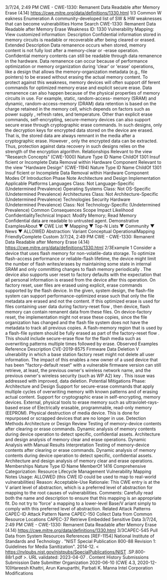 3/7/24, 2:49 PM CWE - CWE-1330: Remanent Data Readable after Memory Erase (4.14)
https://cwe.mitre.org/data/deﬁnitions/1330.html 1/3
Common W eakness Enumeration
A community-developed list of SW & HW weaknesses that can become
vulnerabilities
Home Search
CWE-1330: Remanent Data Readable after Memory Erase
Weakness ID: 1330
Vulnerability Mapping: 
View customized information:
 Description
Confidential information stored in memory circuits is readable or recoverable after being cleared or erased.
 Extended Description
Data remanence occurs when stored, memory content is not fully lost after a memory-clear or -erase operation. Confidential memory
contents can still be readable through data remanence in the hardware.
Data remanence can occur because of performance optimization or memory organization during 'clear' or 'erase' operations, like a
design that allows the memory-organization metadata (e.g., file pointers) to be erased without erasing the actual memory content. To
protect against this weakness, memory devices will often support dif ferent commands for optimized memory erase and explicit secure
erase.
Data remanence can also happen because of the physical properties of memory circuits in use. For example, static, random-access-
memory (SRAM) and dynamic, random-access-memory (DRAM) data retention is based on the charge retained in the memory cell,
which depends on factors such as power supply , refresh rates, and temperature.
Other than explicit erase commands, self-encrypting, secure-memory devices can also support secure erase through cryptographic
erase commands. In such designs, only the decryption keys for encrypted data stored on the device are erased. That is, the stored
data are always remnant in the media after a cryptographic erase. However , only the encrypted data can be extracted. Thus,
protection against data recovery in such designs relies on the strength of the encryption algorithm.
 Relationships
 Relevant to the view "Research Concepts" (CWE-1000)
Nature Type ID Name
ChildOf 1301 Insuf ficient or Incomplete Data Removal within Hardware Component
 Relevant to the view "Hardware Design" (CWE-1194)
Nature Type ID Name
ChildOf 1301 Insuf ficient or Incomplete Data Removal within Hardware Component
 Modes Of Introduction
Phase Note
Architecture and Design
Implementation
 Applicable Platforms
Languages
Class: Not Language-Specific (Undetermined Prevalence)
Operating Systems
Class: Not OS-Specific (Undetermined Prevalence)
Architectures
Class: Not Architecture-Specific (Undetermined Prevalence)
Technologies
Security Hardware (Undetermined Prevalence)
Class: Not Technology-Specific (Undetermined Prevalence)
 Common Consequences
Scope Impact Likelihood
ConfidentialityTechnical Impact: Modify Memory; Read Memory
Confidential data are readable to untrusted agent.
 Demonstrative ExamplesAbout ▼ CWE List ▼ Mapping ▼ Top-N Lists ▼ Community ▼ News ▼
ALLOWED
Abstraction: Variant
Conceptual OperationalMapping
FriendlyComplete Custom
3/7/24, 2:49 PM CWE - CWE-1330: Remanent Data Readable after Memory Erase (4.14)
https://cwe.mitre.org/data/deﬁnitions/1330.html 2/3Example 1
Consider a device that uses flash memory for non-volatile-data storage. To optimize flash-access performance or reliable-flash
lifetime, the device might limit the number of flash writes/erases by maintaining some state in internal SRAM and only committing
changes to flash memory periodically .
The device also supports user reset to factory defaults with the expectation that all personal information is erased from the device
after this operation. On factory reset, user files are erased using explicit, erase commands supported by the flash device.
In the given, system design, the flash-file system can support performance-optimized erase such that only the file metadata are
erased and not the content. If this optimized erase is used for files containing user data during factory-reset flow , then device, flash
memory can contain remanent data from these files.
On device-factory reset, the implementation might not erase these copies, since the file organization has changed and the flash file
system does not have the metadata to track all previous copies.
A flash-memory region that is used by a flash-file system should be fully erased as part of the factory-reset flow . This should include
secure-erase flow for the flash media such as overwriting patterns multiple times followed by erase.
 Observed Examples
Reference Description
CVE-2019-8575 Firmware Data Deletion V ulnerability in which a base station factory reset might not delete all user
information. The impact of this enables a new owner of a used device that has been "factory-default
reset" with a vulnerable firmware version can still retrieve, at least, the previous owner's wireless
network name, and the previous owner's wireless security (such as WP A2) key . This issue was
addressed with improved, data deletion.
 Potential Mitigations
Phase: Architecture and Design
Support for secure-erase commands that apply multiple cycles of overwriting memory with known patterns and of
erasing actual content.
Support for cryptographic erase in self-encrypting, memory devices.
External, physical tools to erase memory such as ultraviolet-rays-based erase of Electrically erasable, programmable,
read-only memory (EEPROM).
Physical destruction of media device. This is done for repurposed or scrapped devices that are no longer in use.
 Detection Methods
Architecture or Design Review
Testing of memory-device contents after clearing or erase commands.
Dynamic analysis of memory contents during device operation to detect specific, confidential assets.
Architecture and design analysis of memory clear and erase operations.
Dynamic Analysis with Manual Results Interpretation
Testing of memory-device contents after clearing or erase commands.
Dynamic analysis of memory contents during device operation to detect specific, confidential assets.
Architecture and design analysis of memory clear and erase operations.
 Memberships
Nature Type ID Name
MemberOf 1416 Comprehensive Categorization: Resource Lifecycle Management
 Vulnerability Mapping Notes
Usage: ALLOWED (this CWE ID could be used to map to real-world vulnerabilities)
Reason: Acceptable-Use
Rationale:
This CWE entry is at the V ariant level of abstraction, which is a preferred level of abstraction for mapping to the root causes of
vulnerabilities.
Comments:
Carefully read both the name and description to ensure that this mapping is an appropriate fit. Do not try to 'force' a mapping to a
lower-level Base/V ariant simply to comply with this preferred level of abstraction.
 Related Attack Patterns
CAPEC-ID Attack Pattern Name
CAPEC-150 Collect Data from Common Resource Locations
CAPEC-37 Retrieve Embedded Sensitive Data
3/7/24, 2:49 PM CWE - CWE-1330: Remanent Data Readable after Memory Erase (4.14)
https://cwe.mitre.org/data/deﬁnitions/1330.html 3/3CAPEC-545 Pull Data from System Resources
 References
[REF-1154] National Institute of Standards and Technology . "NIST Special Publication 800-88 Revision 1: Guidelines for Media
Sanitization". 2014-12. < https://nvlpubs.nist.gov/nistpubs/SpecialPublications/NIST .SP.800-88r1.pdf >. URL validated: 2023-04-07 .
 Content History
 Submissions
Submission Date Submitter Organization
2020-06-10
(CWE 4.3, 2020-12-10)Hareesh Khattri, Arun Kanuparthi, Parbati K. Manna Intel Corporation
 Modifications